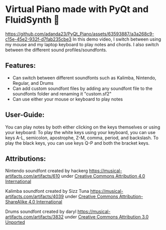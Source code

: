 # Virtual Piano made with PyQt and FluidSynth :musical_keyboard:

https://github.com/adanda23/PyQt_Piano/assets/63593887/a3a268c9-c15e-45e2-932f-d7fab235cbe3
In this demo video, I switch between using my mouse and my laptop keyboard to play notes and chords. 
I also switch between the different sound profiles/soundfonts.

## Features:
- Can switch between different soundfonts such as Kalimba, Nintendo, Regular, and Drums
- Can add custom soundfont files by adding any soundfont file to the soundfonts folder and renaming it "custom.sf2"
- Can use either your mouse or keyboard to play notes

## User-Guide:
You can play notes by both either clicking on the keys themselves or using your keyboard: 
To play the white keys using your keyboard, you can use keys A-L, semicolon, apostrophe, Z-M, comma, period, and backslash. 
To play the black keys, you can use keys Q-P and both the bracket keys.

## Attributions:
Nintendo soundfont created by hackerg
https://musical-artifacts.com/artifacts/610
under [Creative Commons Attribution 4.0 International](http://creativecommons.org/licenses/by/4.0/deed.en)

Kalimba soundfont created by Sizz Tuna
https://musical-artifacts.com/artifacts/4039
under [Creative Commons Attribution-ShareAlike 4.0 International](https://creativecommons.org/licenses/by-sa/4.0/deed.en)

Drums soundfont created by daryl
https://musical-artifacts.com/artifacts/3832
under [Creative Commons Attribution 3.0 Unported](https://creativecommons.org/licenses/by/3.0/deed.en)
